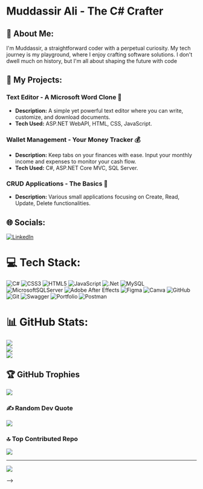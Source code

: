 

# Muddassir Ali - The C# Crafter 

## 🧑 About Me:
I'm Muddassir, a straightforward coder with a perpetual curiosity. My tech journey is my playground, where I enjoy crafting software solutions. I don't dwell much on history, but I'm all about shaping the future with code

## 🚀 My Projects:

### Text Editor - A Microsoft Word Clone 📝
- **Description:** A simple yet powerful text editor where you can write, customize, and download documents. 
- **Tech Used:** ASP.NET WebAPI, HTML, CSS, JavaScript.

### Wallet Management - Your Money Tracker 💰
- **Description:** Keep tabs on your finances with ease. Input your monthly income and expenses to monitor your cash flow.
- **Tech Used:** C#, ASP.NET Core MVC, SQL Server.

### CRUD Applications - The Basics 🔄
- **Description:** Various small applications focusing on Create, Read, Update, Delete functionalities.




## 🌐 Socials:
[![LinkedIn](https://img.shields.io/badge/LinkedIn-%230077B5.svg?logo=linkedin&logoColor=white)](https://linkedin.com/in/https://www.linkedin.com/in/mudasirali101/) 

# 💻 Tech Stack:
![C#](https://img.shields.io/badge/c%23-%23239120.svg?style=for-the-badge&logo=csharp&logoColor=white) ![CSS3](https://img.shields.io/badge/css3-%231572B6.svg?style=for-the-badge&logo=css3&logoColor=white) ![HTML5](https://img.shields.io/badge/html5-%23E34F26.svg?style=for-the-badge&logo=html5&logoColor=white) ![JavaScript](https://img.shields.io/badge/javascript-%23323330.svg?style=for-the-badge&logo=javascript&logoColor=%23F7DF1E) ![.Net](https://img.shields.io/badge/.NET-5C2D91?style=for-the-badge&logo=.net&logoColor=white) ![MySQL](https://img.shields.io/badge/mysql-4479A1.svg?style=for-the-badge&logo=mysql&logoColor=white) ![MicrosoftSQLServer](https://img.shields.io/badge/Microsoft%20SQL%20Server-CC2927?style=for-the-badge&logo=microsoft%20sql%20server&logoColor=white) ![Adobe After Effects](https://img.shields.io/badge/Adobe%20After%20Effects-9999FF.svg?style=for-the-badge&logo=Adobe%20After%20Effects&logoColor=white) ![Figma](https://img.shields.io/badge/figma-%23F24E1E.svg?style=for-the-badge&logo=figma&logoColor=white) ![Canva](https://img.shields.io/badge/Canva-%2300C4CC.svg?style=for-the-badge&logo=Canva&logoColor=white) ![GitHub](https://img.shields.io/badge/github-%23121011.svg?style=for-the-badge&logo=github&logoColor=white) ![Git](https://img.shields.io/badge/git-%23F05033.svg?style=for-the-badge&logo=git&logoColor=white) ![Swagger](https://img.shields.io/badge/-Swagger-%23Clojure?style=for-the-badge&logo=swagger&logoColor=white) ![Portfolio](https://img.shields.io/badge/Portfolio-%23000000.svg?style=for-the-badge&logo=firefox&logoColor=#FF7139) ![Postman](https://img.shields.io/badge/Postman-FF6C37?style=for-the-badge&logo=postman&logoColor=white)
# 📊 GitHub Stats:
![](https://github-readme-stats.vercel.app/api?username=mudasir232&theme=dark&hide_border=false&include_all_commits=false&count_private=true)<br/>
![](https://github-readme-streak-stats.herokuapp.com/?user=mudasir232&theme=dark&hide_border=false)<br/>
![](https://github-readme-stats.vercel.app/api/top-langs/?username=mudasir232&theme=dark&hide_border=false&include_all_commits=false&count_private=true&layout=compact)

## 🏆 GitHub Trophies
![](https://github-profile-trophy.vercel.app/?username=mudasir232&theme=prussian&no-frame=false&no-bg=true&margin-w=4)

### ✍️ Random Dev Quote
![](https://quotes-github-readme.vercel.app/api?type=horizontal&theme=radical)

### 🔝 Top Contributed Repo
![](https://github-contributor-stats.vercel.app/api?username=mudasir232&limit=5&theme=dark&combine_all_yearly_contributions=true)

---
[![](https://visitcount.itsvg.in/api?id=mudasir232&icon=0&color=0)](https://visitcount.itsvg.in)

<!-- Proudly created with GPRM ( https://gprm.itsvg.in ) -->



<!--

# Muddassir Ali - The C# Crafter 🧑‍💻

## 🧑 About Me:
I'm Muddassir, a straightforward coder with a perpetual curiosity. My tech journey is my playground, where I enjoy crafting software solutions. I don't dwell much on history, but I'm all about shaping the future with code.

## 🔧 Skills & Tools:

### Programming Languages:
- **C#** <img src="https://cdn.jsdelivr.net/gh/devicons/devicon/icons/csharp/csharp-original.svg" alt="C#" width="40" height="40" />
- **JavaScript** <img src="https://cdn.jsdelivr.net/gh/devicons/devicon/icons/javascript/javascript-original.svg" alt="JavaScript" width="40" height="40" />

### Web Technologies:
- **HTML** <img src="https://cdn.jsdelivr.net/gh/devicons/devicon/icons/html5/html5-original-wordmark.svg" alt="HTML5" width="40" height="40" />
- **CSS** <img src="https://cdn.jsdelivr.net/gh/devicons/devicon/icons/css3/css3-original-wordmark.svg" alt="CSS3" width="40" height="40" />
- **PHP** <img src="https://cdn.jsdelivr.net/gh/devicons/devicon/icons/php/php-original.svg" alt="PHP" width="40" height="40" />

### Frameworks & Libraries:
- **ASP.NET Core MVC** <img src="https://cdn.jsdelivr.net/gh/devicons/devicon/icons/dotnetcore/dotnetcore-original.svg" alt="ASP.NET Core" width="40" height="40" />
- **ASP.NET WebAPI** <img src="https://cdn.jsdelivr.net/gh/devicons/devicon/icons/dotnetcore/dotnetcore-original.svg" alt="ASP.NET WebAPI" width="40" height="40" />
- **Bootstrap** <img src="https://cdn.jsdelivr.net/gh/devicons/devicon/icons/bootstrap/bootstrap-original.svg" alt="Bootstrap" width="40" height="40" />
- **Tailwind CSS** <img src="https://cdn.jsdelivr.net/gh/devicons/devicon/icons/tailwindcss/tailwindcss-original-wordmark.svg" alt="Tailwind CSS" width="40" height="40" />

### Databases:
- **MySQL** <img src="https://cdn.jsdelivr.net/gh/devicons/devicon/icons/mysql/mysql-original-wordmark.svg" alt="MySQL" width="40" height="40" />
- **SQL Server** <img src="https://cdn.jsdelivr.net/gh/devicons/devicon/icons/microsoftsqlserver/microsoftsqlserver-plain-wordmark.svg" alt="SQL Server" width="40" height="40" />

## 🚀 My Projects:

### Text Editor - A Microsoft Word Clone 📝
- **Description:** A simple yet powerful text editor where you can write, customize, and download documents. 
- **Tech Used:** ASP.NET WebAPI, HTML, CSS, JavaScript.

### Wallet Management - Your Money Tracker 💰
- **Description:** Keep tabs on your finances with ease. Input your monthly income and expenses to monitor your cash flow.
- **Tech Used:** C#, ASP.NET Core MVC, SQL Server.

### CRUD Applications - The Basics 🔄
- **Description:** Various small applications focusing on Create, Read, Update, Delete functionalities.

### Future Endeavors - Discord Bot 🤖
- **Plan:** To create a custom Discord bot for enhancing community interactions.

## 📚 Learning Journey:
I've taken the plunge into C# with the 10+ hour course from FreeCodeCamp on YouTube, covering:
- Basic to Advanced C# Programming
- Web Development with ASP.NET
- Database Integration
- API Development

## 🌐 Interests:
- Tech Innovations 🔮 - Figuring out where technology might lead us next.

## 📫 Connect with Me:
- [LinkedIn](URL)
- [X](URL)
- [Email](mailto:muddassirali@example.com)

## 💡 Motto:
"Code, Create, Innovate."

---

<div style="display: grid; grid-template-columns: repeat(auto-fill, minmax(200px, 1fr)); gap: 10px;">
  <div style="background: #f0f0f0; padding: 15px; border-radius: 8px; box-shadow: 0 4px 8px rgba(0,0,0,0.1);">
    <h3 style="color: #333;">Project 1</h3>
    <p>Text Editor</p>
  </div>
  <div style="background: #f0f0f0; padding: 15px; border-radius: 8px; box-shadow: 0 4px 8px rgba(0,0,0,0.1);">
    <h3 style="color: #333;">Project 2</h3>
    <p>Wallet Management</p>
  </div>
  <!-- Add more project tiles as needed -->
</div>
-->
